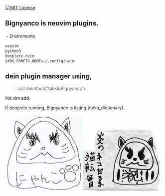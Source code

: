[![MIT License](http://img.shields.io/badge/license-MIT-blue.svg?style=flat)](LICENSE)

## Bignyanco is neovim plugins. 

・Enviroments

```
neovim
python3
deoplete.nvim
$XDG_CONFIG_HOME=~/.config/nvim
```

## dein plugin manager using, 

> call dein#add('takkii/Bignyanco')

init.vim add.

If deoplete running, Bignyanco is listing [neko_dictionary].

![ねこだるま](https://github.com/takkii/Bignyanco/blob/master/images/nekodaruma.jpg)![ねこだるま2](https://github.com/takkii/Bignyanco/blob/master/images/nekodaruma2.jpg)